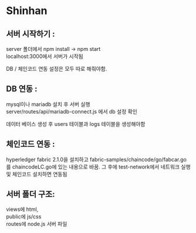 # Shinhan


<h2> 서버 시작하기 : <br></h2>
server 폴더에서 npm install -> npm start <br>
localhost:3000에서 서버가 시작됨

DB / 체인코드 연동 설정은 모두 따로 해줘야함.

<h2> DB 연동 : <br></h2>
mysql이나 mariadb 설치 후 서버 실행 <br>
server/routes/api/mariadb-connect.js 에서 db 설정 확인

데이터 베이스 생성 후
users 테이블과 logs 테이블을 생성해야함

<h2> 체인코드 연동 : <br></h2>
hyperledger fabric 2.1.0을 설치하고 fabric-samples/chaincode/go/fabcar.go 를 chaincodeLC.go에 있는 내용으로 바꿈.
그 후에 test-network에서 네트워크 실행 및 체인코드 설치하면 연동됨


<h2>서버 폴더 구조:<br></h2>
views에 html, <br>
public에 js/css <br>
routes에 node.js 서버 파일
